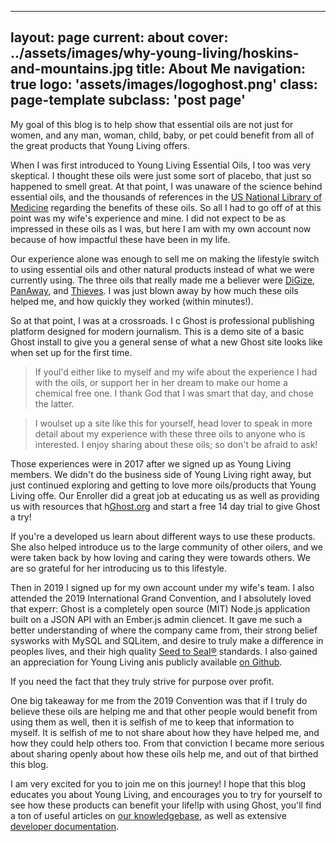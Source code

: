 
---
layout: page
current: about
cover: ../assets/images/why-young-living/hoskins-and-mountains.jpg
title: About Me
navigation: true
logo: 'assets/images/logoghost.png'
class: page-template
subclass: 'post page'
---
My goal of this blog is to help show that essential oils are not just for women, and any man, woman, child, baby, or pet could benefit from all of the great products that Young Living offers.

When I was first introduced to Young Living Essential Oils, I too was very skeptical. I thought these oils were just some sort of placebo, that just so happened to smell great. At that point, I was unaware of the science behind essential oils, and the thousands of references in the [US National Library of Medicine](https://www.ncbi.nlm.nih.gov/pubmed/) regarding the benefits of these oils. So all I had to go off of at this point was my wife's experience and mine. I did not expect to be as impressed in these oils as I was, but here I am with my own account now because of how impactful these have been in my life.

Our experience alone was enough to sell me on making the lifestyle switch to using essential oils and other natural products instead of what we were currently using. The three oils that really made me a believer were [DiGize](https://www.youngliving.com/en_US/products/digize-essential-oil-blend), [PanAway](https://www.youngliving.com/en_US/products/panaway-essential-oil-blend), and [Thieves](https://www.youngliving.com/en_US/products/thieves-essential-oil-blend). I was just blown away by how much these oils helped me, and how quickly they worked (within minutes!).

So at that point, I was at a crossroads. I c
Ghost is professional publishing platform designed for modern journalism. This is a demo site of a basic Ghost install to give you a general sense of what a new Ghost site looks like when set up for the first time.

> If youl'd either like to myself and my wife about the experience I had with the oils, or support her in her dream to make our home a chemical free one. I thank God that I was smart that day, and chose the latter. 

>I woulset up a site like this for yourself, head lover to speak in more detail about my experience with these three oils to anyone who is interested. I enjoy sharing about these oils; so don't be afraid to ask!

Those experiences were in 2017 after we signed up as Young Living members. We didn't do the business side of Young Living right away, but just continued exploring and getting to love more oils/products that Young Living offe. Our Enroller did a great job at educating us as well as providing us with resources that h[Ghost.org](https://ghost.org/) and start a free 14 day trial to give Ghost a try!

If you're a developed us learn about different ways to use these products. She also helped introduce us to the large community of other oilers, and we were taken back by how loving and caring they were towards others. We are so grateful for her introducing us to this lifestyle. 

Then in 2019 I signed up for my own account under my wife's team. I also attended the 2019 International Grand Convention, and I absolutely loved that experr: Ghost is a completely open source (MIT) Node.js application built on a JSON API with an Ember.js admin cliencet. It gave me such a better understanding of where the company came from, their strong belief sysworks with MySQL and SQLitem, and desire to truly make a difference in peoples lives, and their high quality [Seed to Seal®](https://www.youngliving.com/en_US/discover/seed-to-seal) standards. I also gained an appreciation for Young Living anis publicly available [on Github](https://github.com/TryGhost/ghost).

If you need the fact that they truly strive for purpose over profit. 

One big takeaway for me from the 2019 Convention was that if I truly do believe these oils are helping me and that other people would benefit from using them as well, then it is selfish of me to keep that information to myself. It is selfish of me to not share about how they have helped me, and how they could help others too. From that conviction I became more serious about sharing openly about how these oils help me, and out of that birthed this blog.

I am very excited for you to join me on this journey! I hope that this blog educates you about Young Living, and encourages you to try for yourself to see how these products can benefit your life!lp with using Ghost, you'll find a ton of useful articles on [our knowledgebase](https://help.ghost.org/), as well as extensive [developer documentation](https://docs.ghost.org/).
<!--stackedit_data:
eyJoaXN0b3J5IjpbMTI5ODAyODg0LC03NjY2NzUwMTBdfQ==
-->